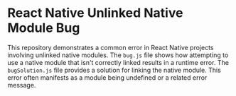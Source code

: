 # React Native Unlinked Native Module Bug

This repository demonstrates a common error in React Native projects involving unlinked native modules.  The `bug.js` file shows how attempting to use a native module that isn't correctly linked results in a runtime error. The `bugSolution.js` file provides a solution for linking the native module.  This error often manifests as a module being undefined or a related error message.